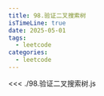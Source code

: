 ```yaml
---
title: 98.验证二叉搜索树
isTimeLine: true
date: 2025-05-01
tags:
  - leetcode
categories:
  - leetcode
---
```


<<< ./98.验证二叉搜索树.js
